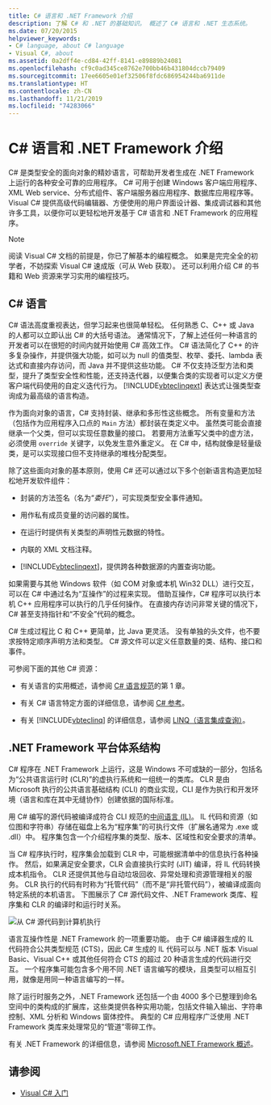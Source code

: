 ```yaml
---
title: C# 语言和 .NET Framework 介绍
description: 了解 C# 和 .NET 的基础知识。 概述了 C# 语言和 .NET 生态系统。
ms.date: 07/20/2015
helpviewer_keywords:
- C# language, about C# language
- Visual C#, about
ms.assetid: 0a2dff4e-cd84-42ff-8141-e89889b24081
ms.openlocfilehash: cf9c0ad345ce8762e700bb46b431804dccb79409
ms.sourcegitcommit: 17ee6605e01ef32506f8fdc686954244ba6911de
ms.translationtype: HT
ms.contentlocale: zh-CN
ms.lasthandoff: 11/21/2019
ms.locfileid: "74283066"
---
```

# <a name="introduction-to-the-c-language-and-the-net-framework"></a>C# 语言和 .NET Framework 介绍

C# 是类型安全的面向对象的精妙语言，可帮助开发者生成在 .NET Framework 上运行的各种安全可靠的应用程序。 C# 可用于创建 Windows 客户端应用程序、XML Web service、分布式组件、客户端服务器应用程序、数据库应用程序等。 Visual C# 提供高级代码编辑器、方便使用的用户界面设计器、集成调试器和其他许多工具，以便你可以更轻松地开发基于 C# 语言和 .NET Framework 的应用程序。  
  
> [!NOTE]
> 阅读 Visual C# 文档的前提是，你已了解基本的编程概念。 如果是完完全全的初学者，不妨探索 Visual C# 速成版（可从 Web 获取）。 还可以利用介绍 C# 的书籍和 Web 资源来学习实用的编程技巧。  
  
## <a name="c-language"></a>C# 语言

 C# 语法高度重视表达，但学习起来也很简单轻松。 任何熟悉 C、C++ 或 Java 的人都可以立即认出 C# 的大括号语法。 通常情况下，了解上述任何一种语言的开发者可以在很短的时间内就开始使用 C# 高效工作。 C# 语法简化了 C++ 的许多复杂操作，并提供强大功能，如可以为 null 的值类型、枚举、委托、lambda 表达式和直接内存访问，而 Java 并不提供这些功能。 C# 不仅支持泛型方法和类型，提升了类型安全性和性能，还支持迭代器，以便集合类的实现者可以定义方便客户端代码使用的自定义迭代行为。 [!INCLUDE[vbteclinqext](~/includes/vbteclinqext-md.md)] 表达式让强类型查询成为最高级的语言构造。  
  
 作为面向对象的语言，C# 支持封装、继承和多形性这些概念。 所有变量和方法（包括作为应用程序入口点的 `Main` 方法）都封装在类定义中。 虽然类可能会直接继承一个父类，但可以实现任意数量的接口。 若要用方法重写父类中的虚方法，必须使用 `override` 关键字，以免发生意外重定义。 在 C# 中，结构就像是轻量级类，是可以实现接口但不支持继承的堆栈分配类型。  
  
 除了这些面向对象的基本原则，使用 C# 还可以通过以下多个创新语言构造更加轻松地开发软件组件：  
  
- 封装的方法签名（名为“*委托*”），可实现类型安全事件通知。  
  
- 用作私有成员变量的访问器的属性。  
  
- 在运行时提供有关类型的声明性元数据的特性。  
  
- 内联的 XML 文档注释。  
  
- [!INCLUDE[vbteclinqext](~/includes/vbteclinqext-md.md)]，提供跨各种数据源的内置查询功能。  
  
 如果需要与其他 Windows 软件（如 COM 对象或本机 Win32 DLL）进行交互，可以在 C# 中通过名为“互操作”的过程来实现。 借助互操作，C# 程序可以执行本机 C++ 应用程序可以执行的几乎任何操作。 在直接内存访问非常关键的情况下，C# 甚至支持指针和“不安全”代码的概念。  
  
 C# 生成过程比 C 和 C++ 更简单，比 Java 更灵活。 没有单独的头文件，也不要求按特定顺序声明方法和类型。 C# 源文件可以定义任意数量的类、结构、接口和事件。  
  
 可参阅下面的其他 C# 资源：  
  
- 有关语言的实用概述，请参阅 [C# 语言规范](/dotnet/csharp/language-reference/language-specification/introduction)的第 1 章。  
  
- 有关 C# 语言特定方面的详细信息，请参阅 [C# 参考](../language-reference/index.md)。  
  
- 有关 [!INCLUDE[vbteclinq](~/includes/vbteclinq-md.md)] 的详细信息，请参阅 [LINQ（语言集成查询）](../programming-guide/concepts/linq/index.md)。  

## <a name="net-framework-platform-architecture"></a>.NET Framework 平台体系结构

 C# 程序在 .NET Framework 上运行，这是 Windows 不可或缺的一部分，包括名为“公共语言运行时 (CLR)”的虚执行系统和一组统一的类库。 CLR 是由 Microsoft 执行的公共语言基础结构 (CLI) 的商业实现，CLI 是作为执行和开发环境（语言和库在其中无缝协作）创建依据的国际标准。  
  
 用 C# 编写的源代码被编译成符合 CLI 规范的[中间语言 (IL)](../../standard/managed-code.md)。 IL 代码和资源（如位图和字符串）存储在磁盘上名为“程序集”的可执行文件（扩展名通常为 .exe 或 .dll）中。 程序集包含一个介绍程序集的类型、版本、区域性和安全要求的清单。  
  
 当 C# 程序执行时，程序集会加载到 CLR 中，可能根据清单中的信息执行各种操作。 然后，如果满足安全要求，CLR 会直接执行实时 (JIT) 编译，将 IL 代码转换成本机指令。 CLR 还提供其他与自动垃圾回收、异常处理和资源管理相关的服务。 CLR 执行的代码有时称为“托管代码”（而不是“非托管代码”），被编译成面向特定系统的本机语言。 下图展示了 C# 源代码文件、.NET Framework 类库、程序集和 CLR 的编译时和运行时关系。  
  
 ![从 C# 源代码到计算机执行](./media/introduction-to-the-csharp-language-and-the-net-framework/net-architecture-relationships.png)  
  
 语言互操作性是 .NET Framework 的一项重要功能。 由于 C# 编译器生成的 IL 代码符合公共类型规范 (CTS)，因此 C# 生成的 IL 代码可以与 .NET 版本 Visual Basic、Visual C++ 或其他任何符合 CTS 的超过 20 种语言生成的代码进行交互。 一个程序集可能包含多个用不同 .NET 语言编写的模块，且类型可以相互引用，就像是用同一种语言编写的一样。  
  
 除了运行时服务之外，.NET Framework 还包括一个由 4000 多个已整理到命名空间中的类构成的扩展库，这些类提供各种实用功能，包括文件输入输出、字符串控制、XML 分析和 Windows 窗体控件。 典型的 C# 应用程序广泛使用 .NET Framework 类库来处理常见的“管道”零碎工作。  
  
 有关 .NET Framework 的详细信息，请参阅 [Microsoft.NET Framework 概述](../../framework/get-started/overview.md)。  
  
## <a name="see-also"></a>请参阅

- [Visual C# 入门](/visualstudio/ide/quickstart-csharp-console)
